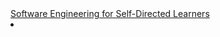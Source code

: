<navbar placement="top" type="inverse">
  <a slot="brand" href="/" title="Home" class="navbar-brand">Software Engineering for Self-Directed Learners</a>
  <li slot="right">
    <searchbar placeholder="Search" algolia menu-align-right></searchbar>
  </li>
</navbar>
